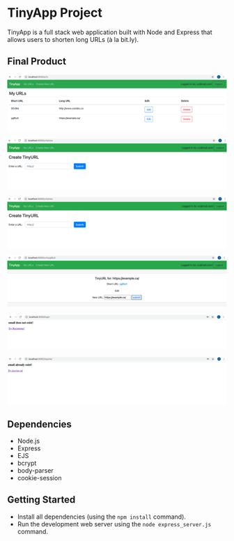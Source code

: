 # TinyApp Project

TinyApp is a full stack web application built with Node and Express that allows users to shorten long URLs (à la bit.ly).

## Final Product

!["url page showing users created urls"](https://github.com/MunaRita/tinyapp/blob/master/docs/urls-page.png)

!["Registration page"](https://github.com/MunaRita/tinyapp/blob/master/docs/register-page.png)

!["Create new url page"](https://github.com/MunaRita/tinyapp/blob/master/docs/creat%20new%20url.png)

!["Edit url page"](https://github.com/MunaRita/tinyapp/blob/master/docs/Edit%20page.png)

!["Non-registered user tries to sign in"](https://github.com/MunaRita/tinyapp/blob/master/docs/email%20does%20not%20exist%20register.png)

!["Registered user tries to register with email that is already regsitered"](https://github.com/MunaRita/tinyapp/blob/master/docs/email-exist-try-log-in.png)

## Dependencies

- Node.js
- Express
- EJS
- bcrypt
- body-parser
- cookie-session

## Getting Started

- Install all dependencies (using the `npm install` command).
- Run the development web server using the `node express_server.js` command.